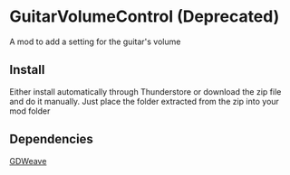 # GuitarVolumeControl (Deprecated)

A mod to add a setting for the guitar's volume

## Install

Either install automatically through Thunderstore or download the zip file and do it manually.
Just place the folder extracted from the zip into your mod folder

## Dependencies

[GDWeave](https://thunderstore.io/c/webfishing/p/NotNet/GDWeave/)
